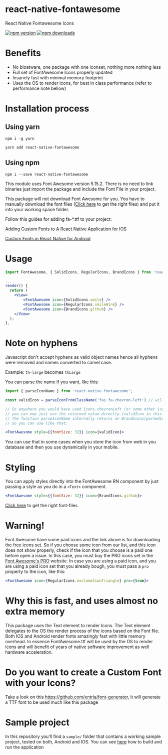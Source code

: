# react-native-fontawesome
React Native Fontawesome Icons

[![npm version](https://img.shields.io/npm/v/react-native-fontawesome.svg?style=flat-square)](https://www.npmjs.com/package/react-native-fontawesome)
[![npm downloads](https://img.shields.io/npm/dm/react-native-fontawesome.svg?style=flat-square)](https://www.npmjs.com/package/react-native-fontawesome)

# Benefits
- No bloatware, one package with one iconset, nothing more nothing less
- Full set of FontAwesome Icons properly updated
- Insanely fast with minimal memory footprint
- Uses the OS to render icons, for best in class performance (refer to performance note bellow)

# Installation process

## Using yarn
`npm i -g yarn`

`yarn add react-native-fontawesome`

## Using npm
`npm i --save react-native-fontawesome`

This module uses Font Awesome version 5.15.2. There is no need to link binaries just import the package and include the Font File in your project.

This package will not download Font Awesome for you. You have to manually download the font files ([Click here](https://use.fontawesome.com/releases/v5.15.2/fontawesome-free-5.15.2-web.zip) to get the right files) and put it into your working space folder.

Follow this guides for adding fa-*.ttf to your project:

[Adding Custom Fonts to A React Native Application for IOS](https://medium.com/@dabit3/adding-custom-fonts-to-react-native-b266b41bff7f)

[Custom Fonts in React Native for Android](https://medium.com/@gattermeier/custom-fonts-in-react-native-for-android-b8a331a7d2a7)


# Usage
```jsx
import FontAwesome, { SolidIcons, RegularIcons, BrandIcons } from 'react-native-fontawesome';

...
render() {
  return (
    <View>
        <FontAwesome icon={SolidIcons.smile} />
        <FontAwesome icon={RegularIcons.smileWink} />
        <FontAwesome icon={BrandIcons.github} />
    </View>
  );
},
```

# Note on hyphens
Javascript don't accept hyphens as valid object names hence all hyphens were removed and
names converted to camel case.

Example: `th-large` becomes `thLarge`

You can parse the name if you want, like this:

```jsx
import { parseIconName } from 'react-native-fontawesome';

const validIcon = parseIconFromClassName('fas fa-chevron-left') // will be parsed to chevronLeft

// So anywhere you would have used Icons.chevronLeft (or some other icon name) 
// you can now just use the returned value directly (validIcon in this example).  
// The function parseIconName internally returns an BrandIcons[parsedIconName] or SolidIcons[parsedIconName] or RegularIcons[parsedIconName] result.
// So you can use like that:

<FontAwesome style={{fontSize: 32}} icon={validIcon}>
```

You can use that in some cases when you store the icon from web in you database and then you use dynamically in your mobile.

# Styling
You can apply styles directly into the FontAwesome RN component by just passing a style as you do in a `<Text>` component.

```jsx
<FontAwesome style={{fontSize: 32}} icon={BrandIcons.github}>
```

[Click here](https://github.com/entria/react-native-fontawesome/tree/master/sample/assets/fonts) to get the right font-files.

# Warning!

Font Awesome have some paid icons and the link above is for downloading the free icons set.
So if you choose some icon from our list, and this icon does not show properly, check
if the icon that you choose is a paid one before open a issue. In this case, you must 
buy the PRO icons set in the [Font Awesome's PRO](https://fontawesome.com/pro) website.
In case you are using a paid icon, and you are using a paid icon set that you already
bough, you must pass a `pro` property to the icon, like this:

```jsx
<FontAwesome icon={RegularIcons.exclamationTriangle} pro={true}>
```

# Why this is fast, and uses almost no extra memory
This package uses the Text element to render Icons. The Text element delegates
to the OS the render process of the icons based on the Font file.
Both IOS and Android render fonts amazingly fast with little memory overhead. In essence
FontAwesome.ttf will be used by the OS to render icons and will benefit of years
of native software improvement as well hardware acceleration.

# Do you want to create a Custom Font with your Icons?

Take a look on this https://github.com/entria/font-generator, it will generate a TTF font to be used much like this package

# Sample project

In this repository you'll find a `sample/` folder that contains a working sample project, tested on both, Android and IOS. You can see [here](https://github.com/entria/react-native-fontawesome/tree/master/sample/) how to build and run the application